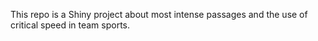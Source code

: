 This repo is a Shiny project about most intense passages and the use of critical speed in team sports.
